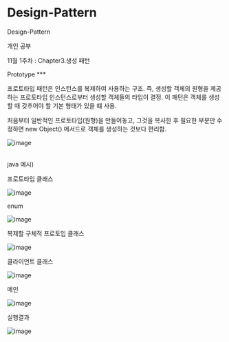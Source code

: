 # Design-Pattern
Design-Pattern

개인 공부

11월 1주차 : Chapter3.생성 패턴

Prototype *** 

프로토타입 패턴은 인스턴스를 복제하여 사용하는 구조. 즉, 생성할 객체의 원형을 제공하는 프로토타입 인스턴스로부터 생성할 객체들의 타입이 결정.
이 패턴은 객체를 생성할 때 갖추어야 할 기본 형태가 있을 떄 사용.

처음부터 일반적인 프로토타입(원형)을 만들어놓고, 그것을 복사한 후 필요한 부분만 수정하면 new Object() 메서드로 객체를 생성하는 것보다 편리함.

![image](https://user-images.githubusercontent.com/35355780/140629037-f3671e95-8ab5-4527-83a6-3c1cadabc04e.png)

<br>
java 예시)

프로토타입 클래스

![image](https://user-images.githubusercontent.com/35355780/140629070-973ae37b-2595-4e47-b750-5108b2da339e.png)

enum

![image](https://user-images.githubusercontent.com/35355780/140629078-06945101-672d-41ba-b1b5-f3736aa7ac63.png)

복제할 구체적 프로토입 클래스

![image](https://user-images.githubusercontent.com/35355780/140629087-5384bd2f-54b2-4e91-a018-44984f19fb01.png)

클라이언트 클래스

![image](https://user-images.githubusercontent.com/35355780/140629097-b59412aa-a6ff-45a7-810c-3140e2f571be.png)

메인

![image](https://user-images.githubusercontent.com/35355780/140629104-fc1d9082-67e2-4b23-89dc-fd2c9308801a.png)

실행결과

![image](https://user-images.githubusercontent.com/35355780/140629200-f7456136-e805-4aca-b284-12c0e5cbfeb7.png)

